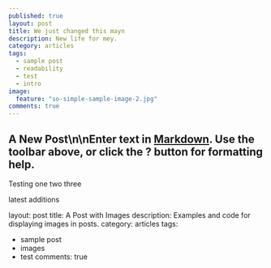 ```yaml
---
published: true
layout: post
title: We just changed this mayn
description: New life for mey.
category: articles
tags: 
  - sample post
  - readability
  - test
  - intro
image: 
  feature: "so-simple-sample-image-2.jpg"
comments: true
---
```


## A New Post\n\nEnter text in [Markdown](http://daringfireball.net/projects/markdown/). Use the toolbar above, or click the **?** button for formatting help.

Testing one two three

latest additions

layout: post
title: A Post with Images
description: Examples and code for displaying images in posts.
category: articles
tags: 
  - sample post
  - images
  - test
comments: true

